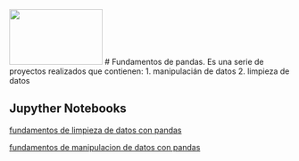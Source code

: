 
<img src="https://github.com/luishernand/pandas_fundamentals/blob/master/logo4.JPG" height= 100 width= 167, alt=" ">  
# Fundamentos de pandas. 
Es una serie de proyectos realizados que contienen:  
1. manipulacián de datos 
2. limpieza de datos

## Jupyther Notebooks
[fundamentos de limpieza de datos con pandas](https://nbviewer.jupyter.org/github/luishernand/pandas_fundamentals/blob/master/data_cleaning.ipynb)  

[fundamentos de manipulacion de datos con pandas](https://nbviewer.jupyter.org/github/luishernand/pandas_fundamentals/blob/master/fundamentals%20manipulations.ipynb)
